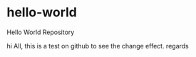 # hello-world
Hello World Repository

hi All, this is a test on github to see the change effect. regards
